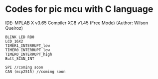 # Codes for pic mcu with C language
IDE: MPLAB X v3.65 Compiler XC8 v1.45 (Free Mode) (Author: Wilson Queiroz)
    
    BLINK LED RB0
    LCD_16X2
    TIMER1_INTERRUPT_low
    TIMER0_INTERRUPT_low
    TIMER0_INTERRUPT_high
    Butt_SCAN_INT

    SPI //coming soon
    CAN (mcp2515) //coming soon